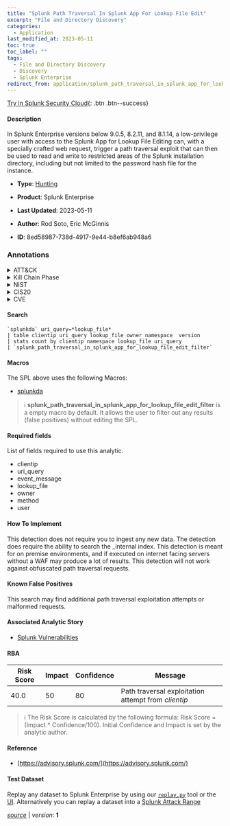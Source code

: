 ```yaml
---
title: "Splunk Path Traversal In Splunk App For Lookup File Edit"
excerpt: "File and Directory Discovery"
categories:
  - Application
last_modified_at: 2023-05-11
toc: true
toc_label: ""
tags:
  - File and Directory Discovery
  - Discovery
  - Splunk Enterprise
redirect_from: application/splunk_path_traversal_in_splunk_app_for_lookup_file_edit/
---
```




[Try in Splunk Security Cloud](https://www.splunk.com/en_us/cyber-security.html){: .btn .btn--success}

#### Description

In Splunk Enterprise versions below 9.0.5, 8.2.11, and 8.1.14, a low-privilege user with access to the Splunk App for Lookup File Editing can, with a specially crafted web request, trigger a path traversal exploit that can then be used to read and write to restricted areas of the Splunk installation directory, including but not limited to the password hash file for the instance.

- **Type**: [Hunting](https://github.com/splunk/security_content/wiki/Detection-Analytic-Types)
- **Product**: Splunk Enterprise

- **Last Updated**: 2023-05-11
- **Author**: Rod Soto, Eric McGinnis
- **ID**: 8ed58987-738d-4917-9e44-b8ef6ab948a6

### Annotations
<details>
  <summary>ATT&CK</summary>

<div markdown="1">

#### [ATT&CK](https://attack.mitre.org/)

| ID          | Technique   | Tactic         |
| ----------- | ----------- |--------------- |
| [T1083](https://attack.mitre.org/techniques/T1083/) | File and Directory Discovery | Discovery |

</div>
</details>


<details>
  <summary>Kill Chain Phase</summary>

<div markdown="1">

* Exploitation


</div>
</details>


<details>
  <summary>NIST</summary>

<div markdown="1">

* DE.AE



</div>
</details>

<details>
  <summary>CIS20</summary>

<div markdown="1">

* CIS 10



</div>
</details>

<details>
  <summary>CVE</summary>

<div markdown="1">


</div>
</details>


#### Search

```
`splunkda` uri_query=*lookup_file* 
| table clientip uri_query lookup_file owner namespace  version 
| stats count by clientip namespace lookup_file uri_query 
| `splunk_path_traversal_in_splunk_app_for_lookup_file_edit_filter`
```

#### Macros
The SPL above uses the following Macros:
* [splunkda](https://github.com/splunk/security_content/blob/develop/macros/splunkda.yml)

> :information_source:
> **splunk_path_traversal_in_splunk_app_for_lookup_file_edit_filter** is a empty macro by default. It allows the user to filter out any results (false positives) without editing the SPL.



#### Required fields
List of fields required to use this analytic.
* clientip
* uri_query
* event_message
* lookup_file
* owner
* method
* user



#### How To Implement
This detection does not require you to ingest any new data. The detection does require the ability to search the _internal index. This detection is meant for on premise environments, and if executed on internet facing servers without a WAF may produce a lot of results. This detection will not work against obfuscated path traversal requests.
#### Known False Positives
This search may find additional path traversal exploitation attempts or malformed requests.

#### Associated Analytic Story
* [Splunk Vulnerabilities](/stories/splunk_vulnerabilities)




#### RBA

| Risk Score  | Impact      | Confidence   | Message      |
| ----------- | ----------- |--------------|--------------|
| 40.0 | 50 | 80 | Path traversal exploitation attempt from $clientip$ |


> :information_source:
> The Risk Score is calculated by the following formula: Risk Score = (Impact * Confidence/100). Initial Confidence and Impact is set by the analytic author.


#### Reference

* [https://advisory.splunk.com/](https://advisory.splunk.com/)



#### Test Dataset
Replay any dataset to Splunk Enterprise by using our [`replay.py`](https://github.com/splunk/attack_data#using-replaypy) tool or the [UI](https://github.com/splunk/attack_data#using-ui).
Alternatively you can replay a dataset into a [Splunk Attack Range](https://github.com/splunk/attack_range#replay-dumps-into-attack-range-splunk-server)




[*source*](https://github.com/splunk/security_content/tree/develop/detections/application/splunk_path_traversal_in_splunk_app_for_lookup_file_edit.yml) \| *version*: **1**